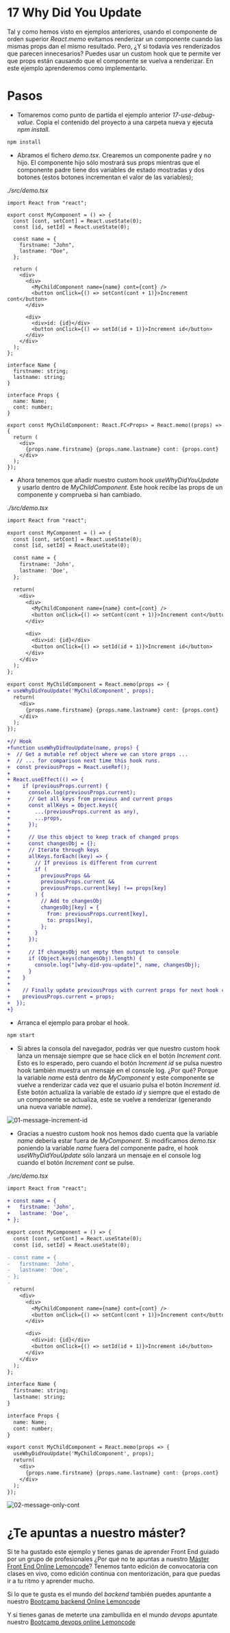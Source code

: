 # 17 Why Did You Update

Tal y como hemos visto en ejemplos anteriores, usando el componente de orden superior _React.memo_ evitamos renderizar un componente cuando las mismas props dan el mismo resultado. Pero, ¿Y si todavía ves renderizados que parecen innecesarios? Puedes usar un custom hook que te permite ver que props están causando que el componente se vuelva a renderizar. En este ejemplo aprenderemos como implementarlo.

# Pasos

- Tomaremos como punto de partida el ejemplo anterior _17-use-debug-value_. Copia el contenido del proyecto a una carpeta nueva y ejecuta _npm install_.

```bash
npm install
```

- Abramos el fichero _demo.tsx_. Crearemos un componente padre y no hijo. El componente hijo sólo mostrará sus props mientras que el componente padre tiene dos variables de estado mostradas y dos botones (estos botones incrementan el valor de las variables);

_./src/demo.tsx_

```tsx
import React from "react";

export const MyComponent = () => {
  const [cont, setCont] = React.useState(0);
  const [id, setId] = React.useState(0);

  const name = {
    firstname: "John",
    lastname: "Doe",
  };

  return (
    <div>
      <div>
        <MyChildComponent name={name} cont={cont} />
        <button onClick={() => setCont(cont + 1)}>Increment cont</button>
      </div>

      <div>
        <div>id: {id}</div>
        <button onClick={() => setId(id + 1)}>Increment id</button>
      </div>
    </div>
  );
};

interface Name {
  firstname: string;
  lastname: string;
}

interface Props {
  name: Name;
  cont: number;
}

export const MyChildComponent: React.FC<Props> = React.memo((props) => {
  return (
    <div>
      {props.name.firstname} {props.name.lastname} cont: {props.cont}
    </div>
  );
});
```

- Ahora tenemos que añadir nuestro custom hook _useWhyDidYouUpdate_ y usarlo dentro de _MyChildComponent_. Este hook recibe las props de un componente y comprueba si han cambiado.

_./src/demo.tsx_

```diff
import React from "react";

export const MyComponent = () => {
  const [cont, setCont] = React.useState(0);
  const [id, setId] = React.useState(0);

  const name = {
    firstname: 'John',
    lastname: 'Doe',
  };

  return(
    <div>
      <div>
        <MyChildComponent name={name} cont={cont} />
        <button onClick={() => setCont(cont + 1)}>Increment cont</button>
      </div>

      <div>
        <div>id: {id}</div>
        <button onClick={() => setId(id + 1)}>Increment id</button>
      </div>
    </div>
  );
};

export const MyChildComponent = React.memo(props => {
+ useWhyDidYouUpdate('MyChildComponent', props);
  return(
    <div>
      {props.name.firstname} {props.name.lastname} cont: {props.cont}
    </div>
  );
});

+// Hook
+function useWhyDidYouUpdate(name, props) {
+  // Get a mutable ref object where we can store props ...
+  // ... for comparison next time this hook runs.
+  const previousProps = React.useRef();
+
+ React.useEffect(() => {
+    if (previousProps.current) {
+      console.log(previousProps.current);
+      // Get all keys from previous and current props
+      const allKeys = Object.keys({
+        ...(previousProps.current as any),
+        ...props,
+      });
+
+      // Use this object to keep track of changed props
+      const changesObj = {};
+      // Iterate through keys
+      allKeys.forEach((key) => {
+        // If previous is different from current
+        if (
+          previousProps &&
+          previousProps.current &&
+          previousProps.current[key] !== props[key]
+        ) {
+          // Add to changesObj
+          changesObj[key] = {
+            from: previousProps.current[key],
+            to: props[key],
+          };
+        }
+      });
+
+      // If changesObj not empty then output to console
+      if (Object.keys(changesObj).length) {
+        console.log("[why-did-you-update]", name, changesObj);
+      }
+    }
+
+    // Finally update previousProps with current props for next hook call
+    previousProps.current = props;
+  });
+}
```

- Arranca el ejemplo para probar el hook.

```bash
npm start
```

- Si abres la consola del navegador, podrás ver que nuestro custom hook lanza un mensaje siempre que se hace click en el botón _Increment cont_. Esto es lo esperado, pero cuando el botón _Increment id_ se pulsa nuestro hook también muestra un mensaje en el console log. ¿Por qué? Porque la variable _name_ está dentro de _MyComponent_ y este componente se vuelve a renderizar cada vez que el usuario pulsa el botón _Increment id_. Este botón actualiza la variable de estado _id_ y siempre que el estado de un componente se actualiza, este se vuelve a renderizar (generando una nueva variable _name_).

![01-message-increment-id](./resources/01-message-increment-id.gif)

- Gracias a nuestro custom hook nos hemos dado cuenta que la variable _name_ debería estar fuera de _MyComponent_. Si modificamos _demo.tsx_ poniendo la variable _name_ fuera del componente padre, el hook _useWhyDidYouUpdate_ sólo lanzará un mensaje en el console log cuando el botón _Increment cont_ se pulse.

_./src/demo.tsx_

```diff
import React from "react";

+ const name = {
+   firstname: 'John',
+   lastname: 'Doe',
+ };

export const MyComponent = () => {
  const [cont, setCont] = React.useState(0);
  const [id, setId] = React.useState(0);

- const name = {
-   firstname: 'John',
-   lastname: 'Doe',
- };
-
  return(
    <div>
      <div>
        <MyChildComponent name={name} cont={cont} />
        <button onClick={() => setCont(cont + 1)}>Increment cont</button>
      </div>

      <div>
        <div>id: {id}</div>
        <button onClick={() => setId(id + 1)}>Increment id</button>
      </div>
    </div>
  );
};

interface Name {
  firstname: string;
  lastname: string;
}

interface Props {
  name: Name;
  cont: number;
}

export const MyChildComponent = React.memo(props => {
  useWhyDidYouUpdate('MyChildComponent', props);
  return(
    <div>
      {props.name.firstname} {props.name.lastname} cont: {props.cont}
    </div>
  );
});
```

![02-message-only-cont](./resources/02-message-only-cont.gif)

# ¿Te apuntas a nuestro máster?

Si te ha gustado este ejemplo y tienes ganas de aprender Front End
guiado por un grupo de profesionales ¿Por qué no te apuntas a
nuestro [Máster Front End Online Lemoncode](https://lemoncode.net/master-frontend#inicio-banner)? Tenemos tanto edición de convocatoria
con clases en vivo, como edición continua con mentorización, para
que puedas ir a tu ritmo y aprender mucho.

Si lo que te gusta es el mundo del _backend_ también puedes apuntante a nuestro [Bootcamp backend Online Lemoncode](https://lemoncode.net/bootcamp-backend#bootcamp-backend/inicio)

Y si tienes ganas de meterte una zambullida en el mundo _devops_
apuntate nuestro [Bootcamp devops online Lemoncode](https://lemoncode.net/bootcamp-devops#bootcamp-devops/inicio)
